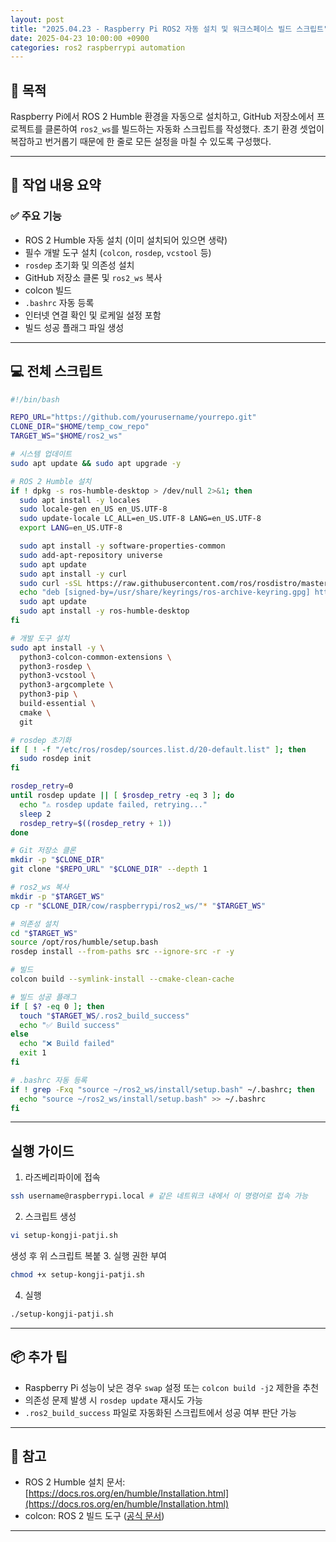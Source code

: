 ```yaml
---
layout: post
title: "2025.04.23 - Raspberry Pi ROS2 자동 설치 및 워크스페이스 빌드 스크립트"
date: 2025-04-23 10:00:00 +0900
categories: ros2 raspberrypi automation
---
```


## 📌 목적

Raspberry Pi에서 ROS 2 Humble 환경을 자동으로 설치하고, GitHub 저장소에서 프로젝트를 클론하여 `ros2_ws`를 빌드하는 자동화 스크립트를 작성했다. 초기 환경 셋업이 복잡하고 번거롭기 때문에 한 줄로 모든 설정을 마칠 수 있도록 구성했다.

---

## 🧾 작업 내용 요약

### ✅ 주요 기능

- ROS 2 Humble 자동 설치 (이미 설치되어 있으면 생략)
- 필수 개발 도구 설치 (`colcon`, `rosdep`, `vcstool` 등)
- `rosdep` 초기화 및 의존성 설치
- GitHub 저장소 클론 및 `ros2_ws` 복사
- colcon 빌드
- `.bashrc` 자동 등록
- 인터넷 연결 확인 및 로케일 설정 포함
- 빌드 성공 플래그 파일 생성

---

## 💻 전체 스크립트

```bash
#!/bin/bash

REPO_URL="https://github.com/yourusername/yourrepo.git"
CLONE_DIR="$HOME/temp_cow_repo"
TARGET_WS="$HOME/ros2_ws"

# 시스템 업데이트
sudo apt update && sudo apt upgrade -y

# ROS 2 Humble 설치
if ! dpkg -s ros-humble-desktop > /dev/null 2>&1; then
  sudo apt install -y locales
  sudo locale-gen en_US en_US.UTF-8
  sudo update-locale LC_ALL=en_US.UTF-8 LANG=en_US.UTF-8
  export LANG=en_US.UTF-8

  sudo apt install -y software-properties-common
  sudo add-apt-repository universe
  sudo apt update
  sudo apt install -y curl
  sudo curl -sSL https://raw.githubusercontent.com/ros/rosdistro/master/ros.asc | sudo tee /usr/share/keyrings/ros-archive-keyring.gpg > /dev/null
  echo "deb [signed-by=/usr/share/keyrings/ros-archive-keyring.gpg] http://packages.ros.org/ros2/ubuntu $(. /etc/os-release && echo $UBUNTU_CODENAME) main" | sudo tee /etc/apt/sources.list.d/ros2.list > /dev/null
  sudo apt update
  sudo apt install -y ros-humble-desktop
fi

# 개발 도구 설치
sudo apt install -y \
  python3-colcon-common-extensions \
  python3-rosdep \
  python3-vcstool \
  python3-argcomplete \
  python3-pip \
  build-essential \
  cmake \
  git

# rosdep 초기화
if [ ! -f "/etc/ros/rosdep/sources.list.d/20-default.list" ]; then
  sudo rosdep init
fi

rosdep_retry=0
until rosdep update || [ $rosdep_retry -eq 3 ]; do
  echo "⚠️ rosdep update failed, retrying..."
  sleep 2
  rosdep_retry=$((rosdep_retry + 1))
done

# Git 저장소 클론
mkdir -p "$CLONE_DIR"
git clone "$REPO_URL" "$CLONE_DIR" --depth 1

# ros2_ws 복사
mkdir -p "$TARGET_WS"
cp -r "$CLONE_DIR/cow/raspberrypi/ros2_ws/"* "$TARGET_WS"

# 의존성 설치
cd "$TARGET_WS"
source /opt/ros/humble/setup.bash
rosdep install --from-paths src --ignore-src -r -y

# 빌드
colcon build --symlink-install --cmake-clean-cache

# 빌드 성공 플래그
if [ $? -eq 0 ]; then
  touch "$TARGET_WS/.ros2_build_success"
  echo "✅ Build success"
else
  echo "❌ Build failed"
  exit 1
fi

# .bashrc 자동 등록
if ! grep -Fxq "source ~/ros2_ws/install/setup.bash" ~/.bashrc; then
  echo "source ~/ros2_ws/install/setup.bash" >> ~/.bashrc
fi
```

---
## 실행 가이드
1. 라즈베리파이에 접속
```sh
ssh username@raspberrypi.local # 같은 네트워크 내에서 이 명령어로 접속 가능
```
2. 스크립트 생성
```sh
vi setup-kongji-patji.sh
```
생성 후 위 스크립트 복붙
3. 실행 권한 부여
```sh
chmod +x setup-kongji-patji.sh
```
4. 실행
```sh
./setup-kongji-patji.sh
```         
---
## 📦 추가 팁

- Raspberry Pi 성능이 낮은 경우 `swap` 설정 또는 `colcon build -j2` 제한을 추천
- 의존성 문제 발생 시 `rosdep update` 재시도 가능
- `.ros2_build_success` 파일로 자동화된 스크립트에서 성공 여부 판단 가능

---

## 📝 참고

- ROS 2 Humble 설치 문서: [https://docs.ros.org/en/humble/Installation.html](https://docs.ros.org/en/humble/Installation.html)
- colcon: ROS 2 빌드 도구 ([공식 문서](https://colcon.readthedocs.io))

---
